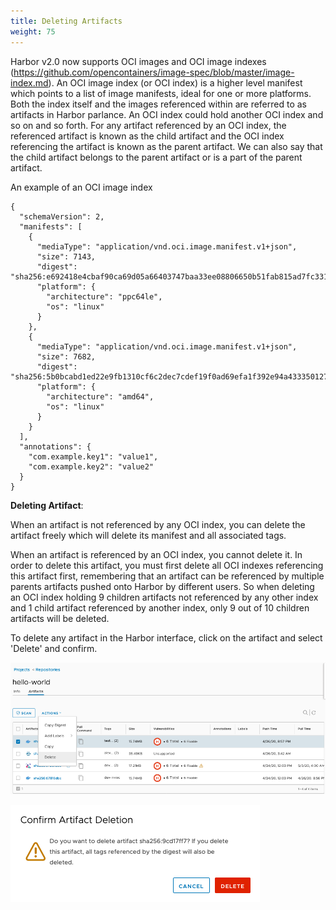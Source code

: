 ```yaml
---
title: Deleting Artifacts
weight: 75
---
```


Harbor v2.0 now supports OCI images and OCI image indexes (https://github.com/opencontainers/image-spec/blob/master/image-index.md). An OCI image index (or OCI index) is a higher level manifest which points to a list of image manifests, ideal for one or more platforms.  Both the index itself and the images referenced within are referred to as artifacts in Harbor parlance. An OCI index could hold another OCI index and so on and so forth.  For any artifact referenced by an OCI index, the referenced artifact is known as the child artifact and the OCI index referencing the artifact is known as the parent artifact.  We can also say that the child artifact belongs to the parent artifact or is a part of the parent artifact.  

An example of an OCI image index 

```
{
  "schemaVersion": 2,
  "manifests": [
    {
      "mediaType": "application/vnd.oci.image.manifest.v1+json",
      "size": 7143,
      "digest": "sha256:e692418e4cbaf90ca69d05a66403747baa33ee08806650b51fab815ad7fc331f",
      "platform": {
        "architecture": "ppc64le",
        "os": "linux"
      }
    },
    {
      "mediaType": "application/vnd.oci.image.manifest.v1+json",
      "size": 7682,
      "digest": "sha256:5b0bcabd1ed22e9fb1310cf6c2dec7cdef19f0ad69efa1f392e94a4333501270",
      "platform": {
        "architecture": "amd64",
        "os": "linux"
      }
    }
  ],
  "annotations": {
    "com.example.key1": "value1",
    "com.example.key2": "value2"
  }
}
```

**Deleting Artifact**:

When an artifact is not referenced by any OCI index, you can delete the artifact freely which will delete its manifest and all associated tags. 

When an artifact is referenced by an OCI index, you cannot delete it.  In order to delete this artifact, you must first delete all OCI indexes referencing this artifact first, remembering that an artifact can be referenced by multiple parents artifacts pushed onto Harbor by different users.  So when deleting an OCI index holding 9 children artifacts not referenced by any other index and 1 child artifact referenced by another index, only 9 out of 10 children artifacts will be deleted.

To delete any artifact in the Harbor interface, click on the artifact and select 'Delete' and confirm.  

![delete image1](../../img/deleteimage1.png)

![delete image2](../../img/deleteimage2.png)

